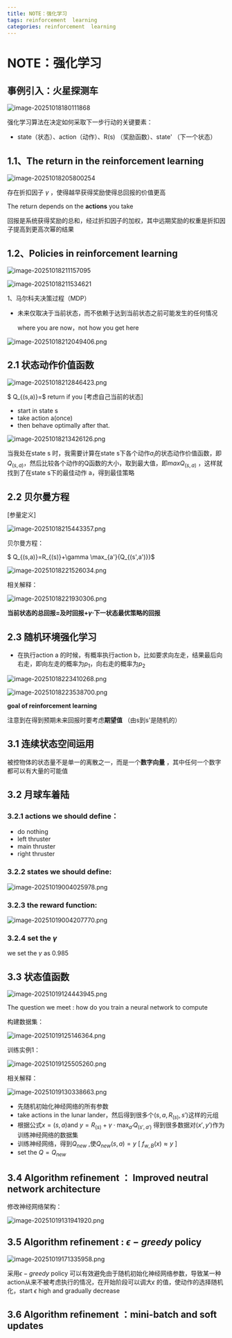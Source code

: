 ```yaml
---
title: NOTE：强化学习
tags: reinforcement  learning
categories: reinforcement  learning
---
```

# NOTE：强化学习

## 事例引入：火星探测车

![image-20251018180111868](source/img/RL/image-20251018180111868.png)

强化学习算法在决定如何采取下一步行动的关键要素：

* state（状态）、action（动作）、R(s) （奖励函数）、state' （下一个状态）

## 1.1、The return in the reinforcement learning

![image-20251018205800254](source/img/RL/image-20251018205800254.png)

存在折扣因子 $\gamma$ ，使得越早获得奖励使得总回报的价值更高

The return depends on the **actions** you take 

回报是系统获得奖励的总和，经过折扣因子的加权，其中远期奖励的权重是折扣因子提高到更高次幂的结果



## 1.2、Policies in reinforcement learning

![image-20251018211157095](source/img/RL/image-20251018211157095.png)

![image-20251018211534621](source/img/RL/image-20251018211534621.png)

1、马尔科夫决策过程（MDP）

* 未来仅取决于当前状态，而不依赖于达到当前状态之前可能发生的任何情况

  where you are now，not how you get here

![image-20251018212049406.png](../img/RL/image-20251018212049406.png)



## 2.1 状态动作价值函数

![image-20251018212846423.png](../img/RL/image-20251018212846423.png)

$ Q_{(s,a)}=$ return if you [考虑自己当前的状态]

* start in state s
* take action a(once)
* then behave optimally after that.

![image-20251018213426126.png](../img/RL/image-20251018213426126.png)

当我处在state s 时，我需要计算在state s下各个动作$a_i$的状态动作价值函数，即$Q_{(s,a)}$，然后比较各个动作的Q函数的大小，取到最大值，即$max Q_{(s,a)}$ ，这样就找到了在state s下的最佳动作 a，得到最佳策略

## 2.2 贝尔曼方程

[参量定义]

![image-20251018215443357.png](../img/RL/image-20251018215443357.png)

贝尔曼方程：

 $ Q_{(s,a)}=R_{(s)}+\gamma \max_{a'}{Q_{(s',a')}}$

![image-20251018221526034.png](../img/RL/image-20251018221526034.png)

相关解释：

![image-20251018221930306.png](../img/RL/image-20251018221930306.png)

 **当前状态的总回报=及时回报+$\gamma \cdot$下一状态最优策略的回报**

## 2.3 随机环境强化学习

* 在执行action a 的时候，有概率执行action b，比如要求向左走，结果最后向右走，即向左走的概率为$p_1$，向右走的概率为$p_2$

![image-20251018223410268.png](../img/RL/image-20251018223410268.png)

![image-20251018223538700.png](../img/RL/image-20251018223538700.png)

 **goal of reinforcement learning**

注意到在得到预期未来回报时要考虑**期望值** （由s到s'是随机的）



## 3.1 连续状态空间运用

被控物体的状态量不是单一的离散之一，而是一个**数字向量** ，其中任何一个数字都可以有大量的可能值



##  3.2 月球车着陆

### 3.2.1 actions we should define：

* do nothing 
* left thruster
* main thruster
* right thruster

### 3.2.2 states we should define:

![image-20251019004025978.png](../img/RL/image-20251019004025978.png)

### 3.2.3 the reward function:

![image-20251019004207770.png](../img/RL/image-20251019004207770.png)

### 3.2.4 set the $\gamma$ 

we set the $\gamma$  as 0.985 

## 3.3 状态值函数

![image-20251019124443945.png](../img/RL/image-20251019124443945.png)

The question we meet : how do you train a neural network to compute 

构建数据集：

![image-20251019125146364.png](../img/RL/image-20251019125146364.png)

训练实例1：

![image-20251019125505260.png](../img/RL/image-20251019125505260.png)

相关解释：

![image-20251019130338663.png](../img/RL/image-20251019130338663.png)

* 先随机初始化神经网络的所有参数
* take actions in the lunar lander，然后得到很多个$(s,a,R_{(s)},s')$这样的元组
* 根据公式$x=(s,a)$and $y=R_{(s)}+\gamma \cdot \max_{a'}{Q_{(s',a')}}$ 得到很多数据对$(x',y')$作为训练神经网络的数据集
* 训练神经网络，得到$Q_{new}$ ,使$Q_{new}(s,a)=y$ [  $f_{w,B}(x) \approx y$  ]
* set the $Q=Q_{new}$ 

## 3.4  Algorithm refinement ： Improved neutral network architecture

修改神经网络架构：

![image-20251019131941920.png](../img/RL/image-20251019131941920.png)



## 3.5 Algorithm refinement : $\epsilon-greedy$ policy

![image-20251019171335958.png](../img/RL/image-20251019171335958.png)

采用$\epsilon-greedy$ policy 可以有效避免由于随机初始化神经网络参数，导致某一种action从来不被考虑执行的情况，在开始阶段可以调大$\epsilon$ 的值，使动作的选择随机化，start $\epsilon$ high and gradually decrease 

## 3.6 Algorithm refinement ：mini-batch and soft updates





